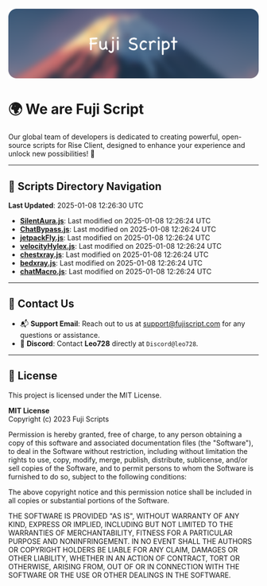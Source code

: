 ![Banner](.github/b.webp)

# 🌍 **We are Fuji Script**

Our global team of developers is dedicated to creating powerful, open-source scripts for Rise Client, designed to enhance your experience and unlock new possibilities! 🌟

---
<!-- SCRIPTS_NAVIGATION_START -->
## 📂 **Scripts Directory Navigation**

**Last Updated**: 2025-01-08 12:26:30 UTC

- **[SilentAura.js](scripts/SilentAura.js)**: Last modified on 2025-01-08 12:26:24 UTC
- **[ChatBypass.js](scripts/ChatBypass.js)**: Last modified on 2025-01-08 12:26:24 UTC
- **[jetpackFly.js](scripts/jetpackFly.js)**: Last modified on 2025-01-08 12:26:24 UTC
- **[velocityHylex.js](scripts/velocityHylex.js)**: Last modified on 2025-01-08 12:26:24 UTC
- **[chestxray.js](scripts/chestxray.js)**: Last modified on 2025-01-08 12:26:24 UTC
- **[bedxray.js](scripts/bedxray.js)**: Last modified on 2025-01-08 12:26:24 UTC
- **[chatMacro.js](scripts/chatMacro.js)**: Last modified on 2025-01-08 12:26:24 UTC

<!-- SCRIPTS_NAVIGATION_END -->

---

## 💬 **Contact Us**  
- 📬 **Support Email**: Reach out to us at [support@fujiscript.com](mailto:support@fujiscript.com) for any questions or assistance.  
- 💬 **Discord**: Contact **Leo728** directly at `Discord@leo728`.

---

## 📜 **License**

This project is licensed under the MIT License.  

**MIT License**  
Copyright (c) 2023 Fuji Scripts  

Permission is hereby granted, free of charge, to any person obtaining a copy of this software and associated documentation files (the "Software"), to deal in the Software without restriction, including without limitation the rights to use, copy, modify, merge, publish, distribute, sublicense, and/or sell copies of the Software, and to permit persons to whom the Software is furnished to do so, subject to the following conditions:  

The above copyright notice and this permission notice shall be included in all copies or substantial portions of the Software.  

THE SOFTWARE IS PROVIDED "AS IS", WITHOUT WARRANTY OF ANY KIND, EXPRESS OR IMPLIED, INCLUDING BUT NOT LIMITED TO THE WARRANTIES OF MERCHANTABILITY, FITNESS FOR A PARTICULAR PURPOSE AND NONINFRINGEMENT. IN NO EVENT SHALL THE AUTHORS OR COPYRIGHT HOLDERS BE LIABLE FOR ANY CLAIM, DAMAGES OR OTHER LIABILITY, WHETHER IN AN ACTION OF CONTRACT, TORT OR OTHERWISE, ARISING FROM, OUT OF OR IN CONNECTION WITH THE SOFTWARE OR THE USE OR OTHER DEALINGS IN THE SOFTWARE.  
